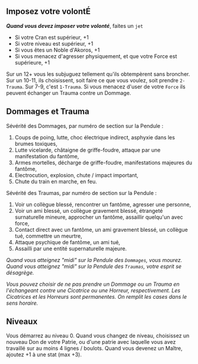 ## Imposez votre volontÉ

***Quand vous devez imposer votre volonté***, faites un `jet`

* Si votre Cran est supérieur, +1
* Si votre niveau est supérieur, +1
* Si vous êtes un Noble d'Akoros, +1
* Si vous menacez d'agresser physiquement, et que votre Force est supérieure, +1

Sur un 12+ vous les subjuguez tellement qu'ils obtempèrent sans broncher. Sur un
10-11, ils choisissent, soit faire ce que vous voulez, soit prendre `2-Trauma`.
Sur 7-9, c'est `1-Trauma`. Si vous menacez d'user de votre `Force` ils peuvent 
échanger un Trauma contre un Dommage.

## Dommages et Trauma

Sévérité des Dommages, par numéro de section sur la Pendule :

1. Coups de poing, lutte, choc électrique indirect, asphyxie dans les brumes
   toxiques,
2. Lutte vicelarde, châtaigne de griffe-foudre, attaque par une manifestation
   du fantôme,
3. Armes mortelles, décharge de griffe-foudre, manifestations majeures du
   fantôme,
4. Electrocution, explosion, chute / impact important,
5. Chute du train en marche, en feu.

Sévérité des Traumas, par numéro de section sur la Pendule :

1. Voir un collègue blessé, rencontrer un fantôme, agresser une personne,
2. Voir un ami blessé, un collègue gravement blessé, étrangeté surnaturelle
   mineure, approcher un fantôme, assaillir quelqu'un avec force,
3. Contact direct avec un fantôme, un ami gravement blessé, un collègue tué,
   commettre un meurtre,
4. Attaque psychique de fantôme, un ami tué,
5. Assailli par une entité supernaturelle majeure.

*Quand vous atteignez "midi" sur la Pendule des `Dommages`, vous mourez. Quand
vous atteignez "midi" sur la Pendule des `Traumas`, votre esprit se désagrège.*

*Vous pouvez choisir de ne pas prendre un Dommage ou un Trauma en l'échangeant
contre une Cicatrice ou une Horreur, respectivement. Les Cicatrices et les
Horreurs sont permanentes. On remplit les cases dans le sens horaire.*

## Niveaux

Vous démarrez au niveau 0. Quand vous changez de niveau, choisissez un nouveau
Don de votre Patrie, ou d'une patrie avec laquelle vous avez travaillé sur au
moins 4 lignes / boulots.
Quand vous devenez un Maître, ajoutez +1 à une stat (max +3).

